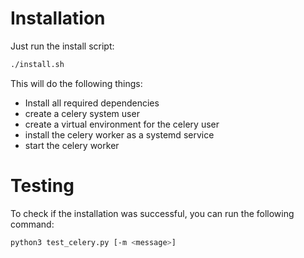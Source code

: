 # Installation

Just run the install script:

```bash
./install.sh
```

This will do the following things:

-   Install all required dependencies
-   create a celery system user
-   create a virtual environment for the celery user
-   install the celery worker as a systemd service
-   start the celery worker   

# Testing

To check if the installation was successful, you can run the following command:

```bash
python3 test_celery.py [-m <message>]
```
